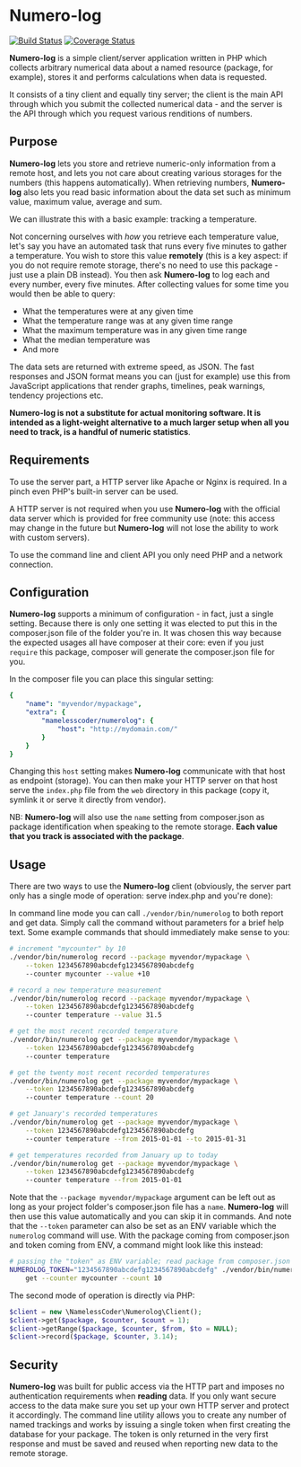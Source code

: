 Numero-log
==========

[![Build Status](https://img.shields.io/travis/NamelessCoder/numerolog.svg?style=flat-square&label=package)](https://travis-ci.org/NamelessCoder/numerolog) [![Coverage Status](https://img.shields.io/coveralls/NamelessCoder/numerolog/master.svg?style=flat-square)](https://coveralls.io/r/NamelessCoder/numerolog)

**Numero-log** is a simple client/server application written in PHP which collects
arbitrary numerical data about a named resource (package, for example), stores it
and performs calculations when data is requested.

It consists of a tiny client and equally tiny server; the client is the main API
through which you submit the collected numerical data - and the server is the API
through which you request various renditions of numbers.

Purpose
-------

**Numero-log** lets you store and retrieve numeric-only information from a remote
host, and lets you not care about creating various storages for the numbers (this
happens automatically). When retrieving numbers, **Numero-log** also lets you read
basic information about the data set such as minimum value, maximum value, average
and sum.

We can illustrate this with a basic example: tracking a temperature.

Not concerning ourselves with *how* you retrieve each temperature value, let's say
you have an automated task that runs every five minutes to gather a temperature.
You wish to store this value **remotely** (this is a key aspect: if you do not
require remote storage, there's no need to use this package - just use a plain DB
instead). You then ask **Numero-log** to log each and every number, every five
minutes. After collecting values for some time you would then be able to query:

* What the temperatures were at any given time
* What the temperature range was at any given time range
* What the maximum temperature was in any given time range
* What the median temperature was
* And more

The data sets are returned with extreme speed, as JSON. The fast responses and JSON
format means you can (just for example) use this from JavaScript applications that
render graphs, timelines, peak warnings, tendency projections etc.

**Numero-log is not a substitute for actual monitoring software. It is intended as
a light-weight alternative to a much larger setup when all you need to track, is a
handful of numeric statistics**.

Requirements
------------

To use the server part, a HTTP server like Apache or Nginx is required. In a pinch
even PHP's built-in server can be used.

A HTTP server is not required when you use **Numero-log** with the official data
server which is provided for free community use (note: this access may change in the
future but **Numero-log** will not lose the ability to work with custom servers).

To use the command line and client API you only need PHP and a network connection.

Configuration
-------------

**Numero-log** supports a minimum of configuration - in fact, just a single setting.
Because there is only one setting it was elected to put this in the composer.json
file of the folder you're in. It was chosen this way because the expected usages all
have composer at their core: even if you just `require` this package, composer will
generate the composer.json file for you.

In the composer file you can place this singular setting:

```yaml
{
    "name": "myvendor/mypackage",
    "extra": {
        "mamelesscoder/numerolog": {
            "host": "http://mydomain.com/"
        }
    }
}
```

Changing this `host` setting makes **Numero-log** communicate with that host as
endpoint (storage). You can then make your HTTP server on that host serve the
`index.php` file from the `web` directory in this package (copy it, symlink it
or serve it directly from vendor).

NB: **Numero-log** will also use the `name` setting from composer.json as package
identification when speaking to the remote storage. **Each value that you track is
associated with the package**.

Usage
-----

There are two ways to use the **Numero-log** client (obviously, the server part only
has a single mode of operation: serve index.php and you're done):

In command line mode you can call `./vendor/bin/numerolog` to both report and get
data. Simply call the command without parameters for a brief help text. Some example
commands that should immediately make sense to you:

```bash
# increment "mycounter" by 10
./vendor/bin/numerolog record --package myvendor/mypackage \
    --token 1234567890abcdefg1234567890abcdefg
    --counter mycounter --value +10

# record a new temperature measurement
./vendor/bin/numerolog record --package myvendor/mypackage \
    --token 1234567890abcdefg1234567890abcdefg
    --counter temperature --value 31.5

# get the most recent recorded temperature
./vendor/bin/numerolog get --package myvendor/mypackage \
    --token 1234567890abcdefg1234567890abcdefg
    --counter temperature

# get the twenty most recent recorded temperatures
./vendor/bin/numerolog get --package myvendor/mypackage \
    --token 1234567890abcdefg1234567890abcdefg
    --counter temperature --count 20

# get January's recorded temperatures
./vendor/bin/numerolog get --package myvendor/mypackage \
    --token 1234567890abcdefg1234567890abcdefg
    --counter temperature --from 2015-01-01 --to 2015-01-31

# get temperatures recorded from January up to today
./vendor/bin/numerolog get --package myvendor/mypackage \
    --token 1234567890abcdefg1234567890abcdefg
    --counter temperature --from 2015-01-01
```

Note that the `--package myvendor/mypackage` argument can be left out as long as your
project folder's composer.json file has a `name`. **Numero-log** will then use this
value automatically and you can skip it in commands. And note that the `--token`
parameter can also be set as an ENV variable which the `numerolog` command will use.
With the package coming from composer.json and token coming from ENV, a command might
look like this instead:

```bash
# passing the "token" as ENV variable; read package from composer.json
NUMEROLOG_TOKEN="1234567890abcdefg1234567890abcdefg" ./vendor/bin/numerolog \
    get --counter mycounter --count 10
```

The second mode of operation is directly via PHP:

```php
$client = new \NamelessCoder\Numerolog\Client();
$client->get($package, $counter, $count = 1);
$client->getRange($package, $counter, $from, $to = NULL);
$client->record($package, $counter, 3.14);
```

Security
--------

**Numero-log** was built for public access via the HTTP part and imposes no
authentication requirements when **reading** data. If you only want secure
access to the data make sure you set up your own HTTP server and protect it
accordingly. The command line utility allows you to create any number of named
trackings and works by issuing a single token when first creating the database
for your package. The token is only returned in the very first response and must
be saved and reused when reporting new data to the remote storage.
